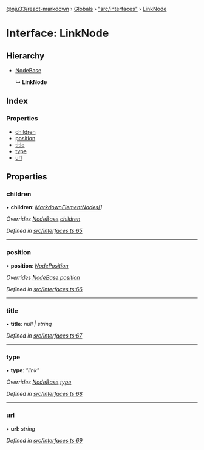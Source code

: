 [@nju33/react-markdown](../README.md) › [Globals](../globals.md) › ["src/interfaces"](../modules/_src_interfaces_.md) › [LinkNode](_src_interfaces_.linknode.md)

# Interface: LinkNode

## Hierarchy

* [NodeBase](_src_interfaces_.nodebase.md)

  ↳ **LinkNode**

## Index

### Properties

* [children](_src_interfaces_.linknode.md#children)
* [position](_src_interfaces_.linknode.md#position)
* [title](_src_interfaces_.linknode.md#title)
* [type](_src_interfaces_.linknode.md#type)
* [url](_src_interfaces_.linknode.md#url)

## Properties

###  children

• **children**: *[MarkdownElementNodes](../modules/_src_interfaces_.md#markdownelementnodes)[]*

*Overrides [NodeBase](_src_interfaces_.nodebase.md).[children](_src_interfaces_.nodebase.md#optional-children)*

*Defined in [src/interfaces.ts:65](https://github.com/nju33/react-markdown/blob/52ced5e/src/interfaces.ts#L65)*

___

###  position

• **position**: *[NodePosition](_src_interfaces_.nodeposition.md)*

*Overrides [NodeBase](_src_interfaces_.nodebase.md).[position](_src_interfaces_.nodebase.md#position)*

*Defined in [src/interfaces.ts:66](https://github.com/nju33/react-markdown/blob/52ced5e/src/interfaces.ts#L66)*

___

###  title

• **title**: *null | string*

*Defined in [src/interfaces.ts:67](https://github.com/nju33/react-markdown/blob/52ced5e/src/interfaces.ts#L67)*

___

###  type

• **type**: *"link"*

*Overrides [NodeBase](_src_interfaces_.nodebase.md).[type](_src_interfaces_.nodebase.md#type)*

*Defined in [src/interfaces.ts:68](https://github.com/nju33/react-markdown/blob/52ced5e/src/interfaces.ts#L68)*

___

###  url

• **url**: *string*

*Defined in [src/interfaces.ts:69](https://github.com/nju33/react-markdown/blob/52ced5e/src/interfaces.ts#L69)*
